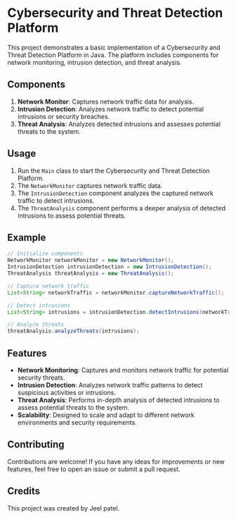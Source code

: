# Cybersecurity and Threat Detection Platform

This project demonstrates a basic implementation of a Cybersecurity and Threat Detection Platform in Java. The platform includes components for network monitoring, intrusion detection, and threat analysis.

## Components

1. **Network Monitor**: Captures network traffic data for analysis.
2. **Intrusion Detection**: Analyzes network traffic to detect potential intrusions or security breaches.
3. **Threat Analysis**: Analyzes detected intrusions and assesses potential threats to the system.

## Usage

1. Run the `Main` class to start the Cybersecurity and Threat Detection Platform.
2. The `NetworkMonitor` captures network traffic data.
3. The `IntrusionDetection` component analyzes the captured network traffic to detect intrusions.
4. The `ThreatAnalysis` component performs a deeper analysis of detected intrusions to assess potential threats.

## Example

```java
// Initialize components
NetworkMonitor networkMonitor = new NetworkMonitor();
IntrusionDetection intrusionDetection = new IntrusionDetection();
ThreatAnalysis threatAnalysis = new ThreatAnalysis();

// Capture network traffic
List<String> networkTraffic = networkMonitor.captureNetworkTraffic();

// Detect intrusions
List<String> intrusions = intrusionDetection.detectIntrusions(networkTraffic);

// Analyze threats
threatAnalysis.analyzeThreats(intrusions);

```

## Features

- **Network Monitoring**: Captures and monitors network traffic for potential security threats.
- **Intrusion Detection**: Analyzes network traffic patterns to detect suspicious activities or intrusions.
- **Threat Analysis**: Performs in-depth analysis of detected intrusions to assess potential threats to the system.
- **Scalability**: Designed to scale and adapt to different network environments and security requirements.

## Contributing

Contributions are welcome! If you have any ideas for improvements or new features, feel free to open an issue or submit a pull request.

## Credits

This project was created by Jeel patel.
